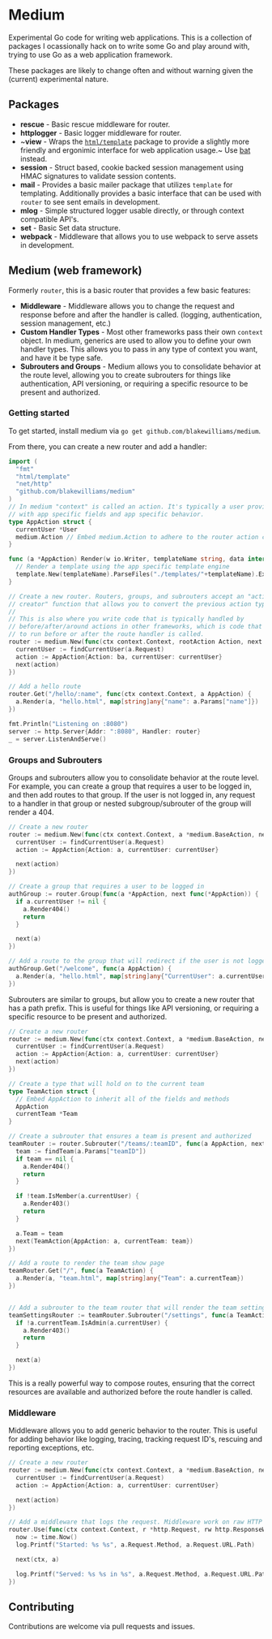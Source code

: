 # Medium

Experimental Go code for writing web applications. This is a collection of
packages I ocassionally hack on to write some Go and play around with, trying to
use Go as a web application framework.

These packages are likely to change often and without warning given the (current) experimental nature.

## Packages

- **rescue** - Basic rescue middleware for router.
- **httplogger** - Basic logger middleware for router.
- ~**view** - Wraps the [`html/template`](https://golang.org/html/template/) package to provide a slightly more friendly and ergonimic interface for web application usage.~ Use [bat](https://github.com/blakewilliams/bat) instead.
- **session** - Struct based, cookie backed session management using HMAC signatures to validate session contents.
- **mail** - Provides a basic mailer package that utilizes `template` for templating. Additionally provides a basic interface that can be used with `router` to see sent emails in development.
- **mlog** - Simple structured logger usable directly, or through context compatible API's.
- **set** - Basic Set data structure.
- **webpack** - Middleware that allows you to use webpack to serve assets in development.

## Medium (web framework)

Formerly `router`, this is a basic router that provides a few basic features:

- **Middleware** - Middleware allows you to change the request and response
  before and after the handler is called. (logging, authentication, session
  management, etc.)
- **Custom Handler Types** - Most other frameworks pass their
  own `context` object. In medium, generics are used to allow you to define your
  own handler types. This allows you to pass in any type of context you want, and
  have it be type safe.
- **Subrouters and Groups** - Medium allows you to
  consolidate behavior at the route level, allowing you to create subrouters for
  things like authentication, API versioning, or requiring a specific resource
  to be present and authorized.

### Getting started

To get started, install medium via `go get github.com/blakewilliams/medium`.

From there, you can create a new router and add a handler:

```go
import (
  "fmt"
  "html/template"
  "net/http"
  "github.com/blakewilliams/medium"
)
// In medium "context" is called an action. It's typically a user provided type
// with app specific fields and app specific behavior.
type AppAction struct {
  currentUser *User
  medium.Action // Embed medium.Action to adhere to the router action constraint and get some default behavior
}

func (a *AppAction) Render(w io.Writer, templateName string, data interface{}) error {
  // Render a template using the app specific template engine
  template.New(templateName).ParseFiles("./templates/"+templateName).Execute(w, data)
}

// Create a new router. Routers, groups, and subrouters accept an "action
// creator" function that allows you to convert the previous action type into your custom action type.
//
// This is also where you write code that is typically handled by
// before/after/around actions in other frameworks, which is code that is meant
// to run before or after the route handler is called.
router := medium.New(func(ctx context.Context, rootAction Action, next func(*AppAction)) {
  currentUser := findCurrentUser(a.Request)
  action := AppAction{Action: ba, currentUser: currentUser}
  next(action)
})

// Add a hello route
router.Get("/hello/:name", func(ctx context.Context, a AppAction) {
  a.Render(a, "hello.html", map[string]any{"name": a.Params["name"]})
})

fmt.Println("Listening on :8080")
server := http.Server{Addr: ":8080", Handler: router}
_ = server.ListenAndServe()
```

### Groups and Subrouters

Groups and subrouters allow you to consolidate behavior at the route level. For
example, you can create a group that requires a user to be logged in, and then
add routes to that group. If the user is not logged in, any request to a handler
in that group or nested subgroup/subrouter of the group will render a 404.

```go
// Create a new router
router := medium.New(func(ctx context.Context, a *medium.BaseAction, next func(*AppAction)) {
  currentUser := findCurrentUser(a.Request)
  action := AppAction{Action: a, currentUser: currentUser}

  next(action)
})

// Create a group that requires a user to be logged in
authGroup := router.Group(func(a *AppAction, next func(*AppAction)) {
  if a.currentUser != nil {
    a.Render404()
    return
  }

  next(a)
})

// Add a route to the group that will redirect if the user is not logged in
authGroup.Get("/welcome", func(a AppAction) {
  a.Render(a, "hello.html", map[string]any{"CurrentUser": a.currentUser})
})
```

Subrouters are similar to groups, but allow you to create a new router that
has a path prefix. This is useful for things like API versioning, or
requiring a specific resource to be present and authorized.

```go
// Create a new router
router := medium.New(func(ctx context.Context, a *medium.BaseAction, next(*AppAction)) {
  currentUser := findCurrentUser(a.Request)
  action := AppAction{Action: a, currentUser: currentUser}
  next(action)
})

// Create a type that will hold on to the current team
type TeamAction struct {
  // Embed AppAction to inherit all of the fields and methods
  AppAction
  currentTeam *Team
}

// Create a subrouter that ensures a team is present and authorized
teamRouter := router.Subrouter("/teams/:teamID", func(a AppAction, next func(TeamAction)) {
  team := findTeam(a.Params["teamID"])
  if team == nil {
    a.Render404()
    return
  }

  if !team.IsMember(a.currentUser) {
    a.Render403()
    return
  }

  a.Team = team
  next(TeamAction{AppAction: a, currentTeam: team})
})

// Add a route to render the team show page
teamRouter.Get("/", func(a TeamAction) {
  a.Render(a, "team.html", map[string]any{"Team": a.currentTeam})
})


// Add a subrouter to the team router that will render the team settings page
teamSettingsRouter := teamRouter.Subrouter("/settings", func(a TeamAction, next func(TeamAction)) {
  if !a.currentTeam.IsAdmin(a.currentUser) {
    a.Render403()
    return
  }

  next(a)
})
```

This is a really powerful way to compose routes, ensuring that the correct
resources are available and authorized before the route handler is called.

### Middleware

Middleware allows you to add generic behavior to the router. This is useful for
adding behavior like logging, tracing, tracking request ID's, rescuing and
reporting exceptions, etc.

```go
// Create a new router
router := medium.New(func(ctx context.Context, a *medium.BaseAction, next func(*AppAction)) {
  currentUser := findCurrentUser(a.Request)
  action := AppAction{Action: a, currentUser: currentUser}

  next(action)
})

// Add a middleware that logs the request. Middleware work on raw HTTP types, not medium types.
router.Use(func(ctx context.Context, r *http.Request, rw http.ResponseWriter, next medium.NextMiddleware) {
  now := time.Now()
  log.Printf("Started: %s %s", a.Request.Method, a.Request.URL.Path)

  next(ctx, a)

  log.Printf("Served: %s %s in %s", a.Request.Method, a.Request.URL.Path, time.Since(now))
})
```

## Contributing

Contributions are welcome via pull requests and issues.
